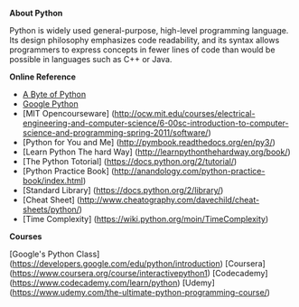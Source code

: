 **About Python**

Python is widely used general-purpose, high-level programming language. Its design philosophy emphasizes code readability, and its syntax allows programmers to express concepts in fewer lines of code than would be possible in languages such as C++ or Java.

**Online Reference**

* [A Byte of Python](http://www.swaroopch.com/notes/python/)
* [Google Python](https://developers.google.com/edu/python/introduction)
* [MIT Opencourseware] (http://ocw.mit.edu/courses/electrical-engineering-and-computer-science/6-00sc-introduction-to-computer-science-and-programming-spring-2011/software/)
* [Python for You and Me] (http://pymbook.readthedocs.org/en/py3/)
* [Learn Python The hard Way] (http://learnpythonthehardway.org/book/)
* [The Python Totorial] (https://docs.python.org/2/tutorial/)
* [Python Practice Book] (http://anandology.com/python-practice-book/index.html)
* [Standard Library] (https://docs.python.org/2/library/)
* [Cheat Sheet] (http://www.cheatography.com/davechild/cheat-sheets/python/)
* [Time Complexity] (https://wiki.python.org/moin/TimeComplexity)

**Courses**

[Google's Python Class] (https://developers.google.com/edu/python/introduction)
[Coursera] (https://www.coursera.org/course/interactivepython1)
[Codecademy] (https://www.codecademy.com/learn/python)
[Udemy] (https://www.udemy.com/the-ultimate-python-programming-course/)
